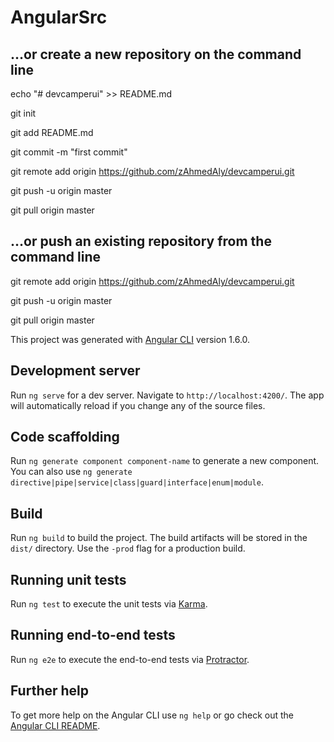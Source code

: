 # AngularSrc

## …or create a new repository on the command line

echo "# devcamperui" >> README.md

git init

git add README.md

git commit -m "first commit"

git remote add origin https://github.com/zAhmedAly/devcamperui.git

git push -u origin master

git pull origin master

## …or push an existing repository from the command line

git remote add origin https://github.com/zAhmedAly/devcamperui.git

git push -u origin master

git pull origin master

This project was generated with [Angular CLI](https://github.com/angular/angular-cli) version 1.6.0.

## Development server

Run `ng serve` for a dev server. Navigate to `http://localhost:4200/`. The app will automatically reload if you change any of the source files.

## Code scaffolding

Run `ng generate component component-name` to generate a new component. You can also use `ng generate directive|pipe|service|class|guard|interface|enum|module`.

## Build

Run `ng build` to build the project. The build artifacts will be stored in the `dist/` directory. Use the `-prod` flag for a production build.

## Running unit tests

Run `ng test` to execute the unit tests via [Karma](https://karma-runner.github.io).

## Running end-to-end tests

Run `ng e2e` to execute the end-to-end tests via [Protractor](http://www.protractortest.org/).

## Further help

To get more help on the Angular CLI use `ng help` or go check out the [Angular CLI README](https://github.com/angular/angular-cli/blob/master/README.md).
